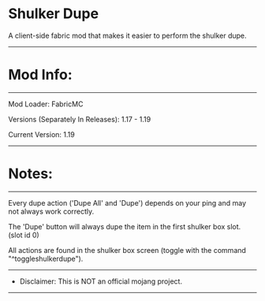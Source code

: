 # Shulker Dupe
A client-side fabric mod that makes it easier to perform the shulker dupe.

---
# Mod Info:

---

Mod Loader: FabricMC

Versions (Separately In Releases): 1.17 - 1.19

Current Version: 1.19

---
# Notes:

---

Every dupe action ('Dupe All' and 'Dupe') depends on your ping and may not always work correctly.

The 'Dupe' button will always dupe the item in the first shulker box slot. (slot id 0)

All actions are found in the shulker box screen (toggle with the command "^toggleshulkerdupe").

---
- Disclaimer: This is NOT an official mojang project.
---
